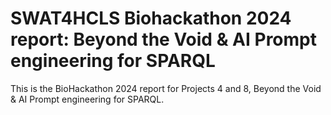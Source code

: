 # SWAT4HCLS Biohackathon 2024 report: Beyond the Void & AI Prompt engineering for SPARQL

This is the BioHackathon 2024 report for Projects 4 and 8, Beyond the Void & AI Prompt engineering for SPARQL.
